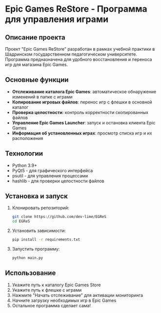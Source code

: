 # Epic Games ReStore - Программа для управления играми

## Описание проекта

Проект "Epic Games ReStore" разработан в рамках учебной практики в Шадринском государственном педагогическом университете. Программа предназначена для удобного восстановления и переноса игр для магазина Epic Games.

## Основные функции

- **Отслеживание каталога Epic Games**: автоматическое обнаружение изменений в папке с играми
- **Копирование игровых файлов**: перенос игр с флешки в основной каталог
- **Проверка целостности**: контроль корректности скопированных файлов
- **Управление Epic Games Launcher**: запуск и остановка клиента Epic Games
- **Информация об установленных играх**: просмотр списка игр и их расположения

## Технологии

- Python 3.9+
- PyQt5 - для графического интерфейса
- psutil - для управления процессами
- hashlib - для проверки целостности файлов

## Установка и запуск

1. Клонировать репозиторий:
   ```bash
   git clone https://github.com/dev-lime/EGReS
   cd EGReS
   ```

2. Установить зависимости:
   ```bash
   pip install -r requirements.txt
   ```

3. Запустить программу:
   ```bash
   python main.py
   ```

## Использование

1. Укажите путь к каталогу Epic Games Store
2. Укажите путь к флешке с играми
3. Нажмите "Начать отслеживание" для активации мониторинга
4. Начните загрузку необходимых игр в Epic Games
5. Остальное программа сделает сама! 

